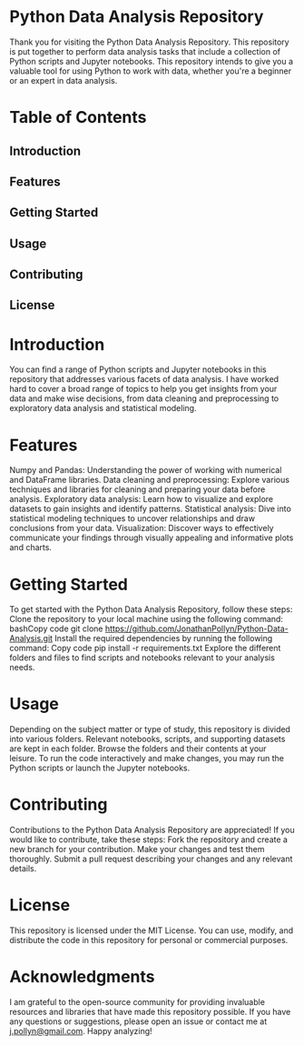 # Python Data Analysis Repository
Thank you for visiting the Python Data Analysis Repository. This repository is put together to perform data analysis tasks that include a collection of Python scripts and Jupyter notebooks. This repository intends to give you a valuable tool for using Python to work with data, whether you're a beginner or an expert in data analysis.
# Table of Contents
## Introduction
## Features
## Getting Started
## Usage
## Contributing
## License
# Introduction
You can find a range of Python scripts and Jupyter notebooks in this repository that addresses various facets of data analysis. I have worked hard to cover a broad range of topics to help you get insights from your data and make wise decisions, from data cleaning and preprocessing to exploratory data analysis and statistical modeling.
# Features
Numpy and Pandas: Understanding the power of working with numerical and DataFrame libraries. 
Data cleaning and preprocessing: Explore various techniques and libraries for cleaning and preparing your data before analysis.
Exploratory data analysis: Learn how to visualize and explore datasets to gain insights and identify patterns.
Statistical analysis: Dive into statistical modeling techniques to uncover relationships and draw conclusions from your data.
Visualization: Discover ways to effectively communicate your findings through visually appealing and informative plots and charts.
# Getting Started
To get started with the Python Data Analysis Repository, follow these steps:
Clone the repository to your local machine using the following command:
bashCopy code
git clone https://github.com/JonathanPollyn/Python-Data-Analysis.git
Install the required dependencies by running the following command:
Copy code
pip install -r requirements.txt
Explore the different folders and files to find scripts and notebooks relevant to your analysis needs.
# Usage
Depending on the subject matter or type of study, this repository is divided into various folders. Relevant notebooks, scripts, and supporting datasets are kept in each folder. Browse the folders and their contents at your leisure. To run the code interactively and make changes, you may run the Python scripts or launch the Jupyter notebooks.
# Contributing
Contributions to the Python Data Analysis Repository are appreciated! If you would like to contribute, take these steps:
Fork the repository and create a new branch for your contribution.
Make your changes and test them thoroughly.
Submit a pull request describing your changes and any relevant details.
# License
This repository is licensed under the MIT License. You can use, modify, and distribute the code in this repository for personal or commercial purposes.
# Acknowledgments
I am grateful to the open-source community for providing invaluable resources and libraries that have made this repository possible.
If you have any questions or suggestions, please open an issue or contact me at j.pollyn@gmail.com.
Happy analyzing!
